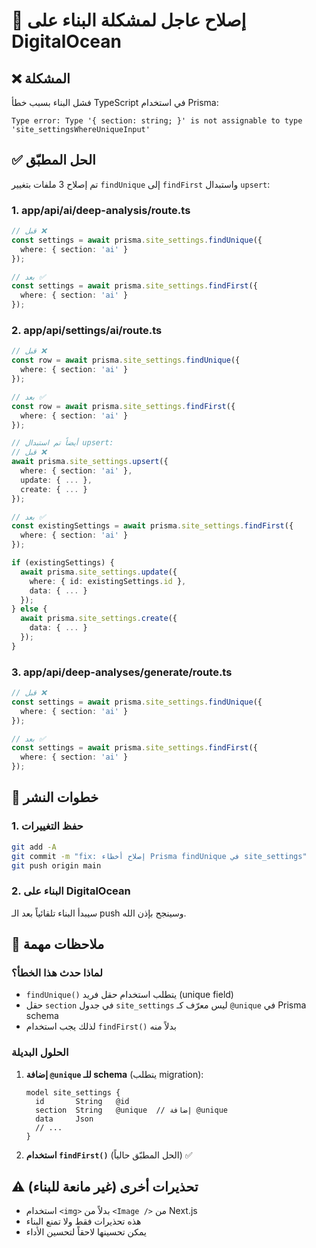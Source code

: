 # 🚨 إصلاح عاجل لمشكلة البناء على DigitalOcean

## ❌ المشكلة
فشل البناء بسبب خطأ TypeScript في استخدام Prisma:
```
Type error: Type '{ section: string; }' is not assignable to type 'site_settingsWhereUniqueInput'
```

## ✅ الحل المطبّق
تم إصلاح 3 ملفات بتغيير `findUnique` إلى `findFirst` واستبدال `upsert`:

### 1. **app/api/ai/deep-analysis/route.ts**
```typescript
// قبل ❌
const settings = await prisma.site_settings.findUnique({
  where: { section: 'ai' }
});

// بعد ✅
const settings = await prisma.site_settings.findFirst({
  where: { section: 'ai' }
});
```

### 2. **app/api/settings/ai/route.ts**
```typescript
// قبل ❌
const row = await prisma.site_settings.findUnique({
  where: { section: 'ai' }
});

// بعد ✅
const row = await prisma.site_settings.findFirst({
  where: { section: 'ai' }
});

// أيضاً تم استبدال upsert:
// قبل ❌
await prisma.site_settings.upsert({
  where: { section: 'ai' },
  update: { ... },
  create: { ... }
});

// بعد ✅
const existingSettings = await prisma.site_settings.findFirst({
  where: { section: 'ai' }
});

if (existingSettings) {
  await prisma.site_settings.update({
    where: { id: existingSettings.id },
    data: { ... }
  });
} else {
  await prisma.site_settings.create({
    data: { ... }
  });
}
```

### 3. **app/api/deep-analyses/generate/route.ts**
```typescript
// قبل ❌
const settings = await prisma.site_settings.findUnique({
  where: { section: 'ai' }
});

// بعد ✅
const settings = await prisma.site_settings.findFirst({
  where: { section: 'ai' }
});
```

## 🚀 خطوات النشر

### 1. حفظ التغييرات
```bash
git add -A
git commit -m "fix: إصلاح أخطاء Prisma findUnique في site_settings"
git push origin main
```

### 2. البناء على DigitalOcean
سيبدأ البناء تلقائياً بعد الـ push وسينجح بإذن الله.

## 📝 ملاحظات مهمة

### لماذا حدث هذا الخطأ؟
- `findUnique()` يتطلب استخدام حقل فريد (unique field)
- حقل `section` في جدول `site_settings` ليس معرّف كـ `@unique` في Prisma schema
- لذلك يجب استخدام `findFirst()` بدلاً منه

### الحلول البديلة
1. **إضافة `@unique` للـ schema** (يتطلب migration):
   ```prisma
   model site_settings {
     id       String   @id
     section  String   @unique  // إضافة @unique
     data     Json
     // ...
   }
   ```

2. **استخدام `findFirst()`** (الحل المطبّق حالياً) ✅

## ⚠️ تحذيرات أخرى (غير مانعة للبناء)
- استخدام `<img>` بدلاً من `<Image />` من Next.js
- هذه تحذيرات فقط ولا تمنع البناء
- يمكن تحسينها لاحقاً لتحسين الأداء 